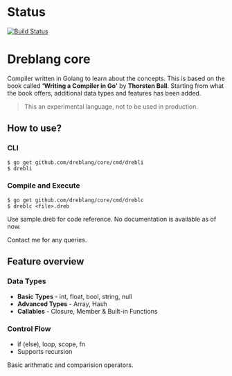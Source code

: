 # Status

[![Build Status](https://travis-ci.com/dreblang/core.svg?branch=master)](https://travis-ci.com/dreblang/core)

# Dreblang core

Compiler written in Golang to learn about the concepts. This is based on the book called **'Writing a Compiler in Go'** by **Thorsten Ball**. Starting from what the book offers, additional data types and features has been added.

> This an experimental language, not to be used in production.

## How to use?

### CLI

```
$ go get github.com/dreblang/core/cmd/drebli
$ drebli
```

### Compile and Execute

```
$ go get github.com/dreblang/core/cmd/dreblc
$ dreblc <file>.dreb
```

Use sample.dreb for code reference. No documentation is available as of now.

Contact me for any queries.


## Feature overview

### Data Types

- **Basic Types** - int, float, bool, string, null
- **Advanced Types** - Array, Hash
- **Callables** - Closure, Member & Built-in Functions

### Control Flow

- if (else), loop, scope, fn
- Supports recursion

Basic arithmatic and comparision operators.
